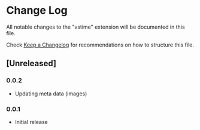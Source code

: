 # Change Log

All notable changes to the "vstime" extension will be documented in this file.

Check [Keep a Changelog](http://keepachangelog.com/) for recommendations on how to structure this file.

## [Unreleased]
### 0.0.2
- Updating meta data (images)
### 0.0.1
- Initial release